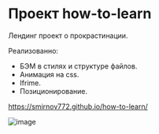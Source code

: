 # Проект how-to-learn

Лендинг проект о прокрастинации.

Реализованно:
- БЭМ в стилях и структуре файлов.
- Анимация на css.
- Ifrime.
- Позиционирование.

https://smirnov772.github.io/how-to-learn/


![image](https://user-images.githubusercontent.com/65502557/127459254-80da9e95-3be6-4334-8d58-94a9d010cbf3.png)


